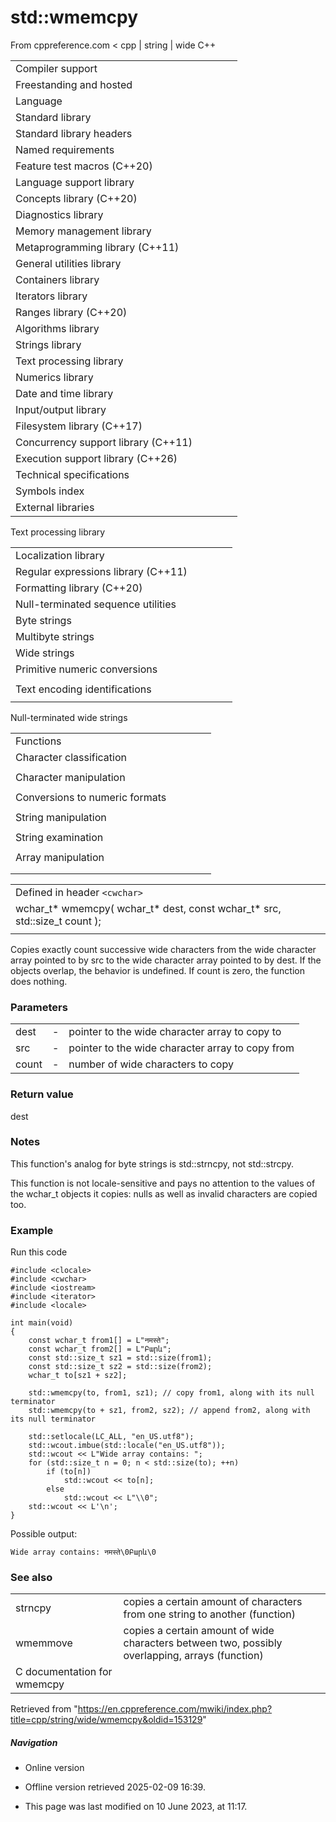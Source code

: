 # std::wmemcpy

From cppreference.com
< cpp‎ | string‎ | wide
C++

|  |  |  |  |  |
| --- | --- | --- | --- | --- |
| Compiler support | | | | |
| Freestanding and hosted | | | | |
| Language | | | | |
| Standard library | | | | |
| Standard library headers | | | | |
| Named requirements | | | | |
| Feature test macros (C++20) | | | | |
| Language support library | | | | |
| Concepts library (C++20) | | | | |
| Diagnostics library | | | | |
| Memory management library | | | | |
| Metaprogramming library (C++11) | | | | |
| General utilities library | | | | |
| Containers library | | | | |
| Iterators library | | | | |
| Ranges library (C++20) | | | | |
| Algorithms library | | | | |
| Strings library | | | | |
| Text processing library | | | | |
| Numerics library | | | | |
| Date and time library | | | | |
| Input/output library | | | | |
| Filesystem library (C++17) | | | | |
| Concurrency support library (C++11) | | | | |
| Execution support library (C++26) | | | | |
| Technical specifications | | | | |
| Symbols index | | | | |
| External libraries | | | | |

Text processing library

|  |  |  |  |  |
| --- | --- | --- | --- | --- |
| Localization library | | | | |
| Regular expressions library (C++11) | | | | |
| Formatting library (C++20) | | | | |
| Null-terminated sequence utilities | | | | |
| Byte strings | | | | |
| Multibyte strings | | | | |
| Wide strings | | | | |
| Primitive numeric conversions | | | | |
| |  |  |  |  |  | | --- | --- | --- | --- | --- | | to_chars(C++17) | | | | | | to_chars_result(C++17) | | | | | | from_chars(C++17) | | | | | | from_chars_result(C++17) | | | | | | chars_format(C++17) | | | | | |
| Text encoding identifications | | | | |
| |  |  |  |  |  | | --- | --- | --- | --- | --- | | text_encoding(C++26) | | | | | |

Null-terminated wide strings

|  |  |  |  |  |
| --- | --- | --- | --- | --- |
| Functions | | | | |
| Character classification | | | | |
| |  |  |  |  |  | | --- | --- | --- | --- | --- | | iswalnum | | | | | | iswalpha | | | | | | iswlower | | | | | | iswupper | | | | | | iswdigit | | | | | | iswxdigit | | | | | | wctype | | | | | | |  |  |  |  |  | | --- | --- | --- | --- | --- | | iswblank(C++11) | | | | | | iswctype | | | | | | iswcntrl | | | | | | iswgraph | | | | | | iswspace | | | | | | iswprint | | | | | | iswpunct | | | | | |
| Character manipulation | | | | |
| |  |  |  |  |  | | --- | --- | --- | --- | --- | | towlower | | | | | | towupper | | | | | | |  |  |  |  |  | | --- | --- | --- | --- | --- | | towctrans | | | | | | wctrans | | | | | |
| Conversions to numeric formats | | | | |
| |  |  |  |  |  | | --- | --- | --- | --- | --- | | wcstolwcstoll(C++11) | | | | | | wcstofwcstodwcstold(C++11)(C++11) | | | | | | |  |  |  |  |  | | --- | --- | --- | --- | --- | | wcstoulwcstoull(C++11) | | | | | | wcstoimaxwcstouimax(C++11)(C++11) | | | | | |  | | | | | |
| String manipulation | | | | |
| |  |  |  |  |  | | --- | --- | --- | --- | --- | | wcslen | | | | | | wcscmp | | | | | | wcscoll | | | | | | wcsncmp | | | | | | wcschr | | | | | | wcsrchr | | | | | | |  |  |  |  |  | | --- | --- | --- | --- | --- | | wcspbrk | | | | | | wcsspn | | | | | | wcscspn | | | | | | wcsstr | | | | | | wcstok | | | | | |  | | | | | |
| String examination | | | | |
| |  |  |  |  |  | | --- | --- | --- | --- | --- | | wcscpy | | | | | | wcsncpy | | | | | | wcsxfrm | | | | | | |  |  |  |  |  | | --- | --- | --- | --- | --- | | wcscat | | | | | | wcsncat | | | | | |  | | | | | |
| Array manipulation | | | | |
| |  |  |  |  |  | | --- | --- | --- | --- | --- | | ****wmemcpy**** | | | | | | wmemmove | | | | | | wmemcmp | | | | | | |  |  |  |  |  | | --- | --- | --- | --- | --- | | wmemchr | | | | | | wmemset | | | | | |  | | | | | |
| |  |  |  |  |  | | --- | --- | --- | --- | --- | | Types | | | | | | wctrans_t | | | | | | wctype_t | | | | | | wint_t | | | | | | |  |  |  |  |  | | --- | --- | --- | --- | --- | | Macros | | | | | | WCHAR_MIN WCHAR_MAX WEOF | | | | | |

|  |  |  |
| --- | --- | --- |
| Defined in header `<cwchar>` |  |  |
| wchar_t\* wmemcpy( wchar_t\* dest, const wchar_t\* src, std::size_t count ); |  |  |
|  |  |  |

Copies exactly count successive wide characters from the wide character array pointed to by src to the wide character array pointed to by dest. If the objects overlap, the behavior is undefined. If count is zero, the function does nothing.

### Parameters

|  |  |  |
| --- | --- | --- |
| dest | - | pointer to the wide character array to copy to |
| src | - | pointer to the wide character array to copy from |
| count | - | number of wide characters to copy |

### Return value

dest

### Notes

This function's analog for byte strings is std::strncpy, not std::strcpy.

This function is not locale-sensitive and pays no attention to the values of the wchar_t objects it copies: nulls as well as invalid characters are copied too.

### Example

Run this code

```
#include <clocale>
#include <cwchar>
#include <iostream>
#include <iterator>
#include <locale>
 
int main(void)
{
    const wchar_t from1[] = L"नमस्ते";
    const wchar_t from2[] = L"Բարև";
    const std::size_t sz1 = std::size(from1);
    const std::size_t sz2 = std::size(from2);
    wchar_t to[sz1 + sz2];
 
    std::wmemcpy(to, from1, sz1); // copy from1, along with its null terminator
    std::wmemcpy(to + sz1, from2, sz2); // append from2, along with its null terminator
 
    std::setlocale(LC_ALL, "en_US.utf8");
    std::wcout.imbue(std::locale("en_US.utf8"));
    std::wcout << L"Wide array contains: ";
    for (std::size_t n = 0; n < std::size(to); ++n)
        if (to[n])
            std::wcout << to[n];
        else
            std::wcout << L"\\0";
    std::wcout << L'\n';
}

```

Possible output:

```
Wide array contains: नमस्ते\0Բարև\0

```

### See also

|  |  |
| --- | --- |
| strncpy | copies a certain amount of characters from one string to another   (function) |
| wmemmove | copies a certain amount of wide characters between two, possibly overlapping, arrays   (function) |
| C documentation for wmemcpy | |

Retrieved from "<https://en.cppreference.com/mwiki/index.php?title=cpp/string/wide/wmemcpy&oldid=153129>"

##### Navigation

- Online version
- Offline version retrieved 2025-02-09 16:39.

- This page was last modified on 10 June 2023, at 11:17.